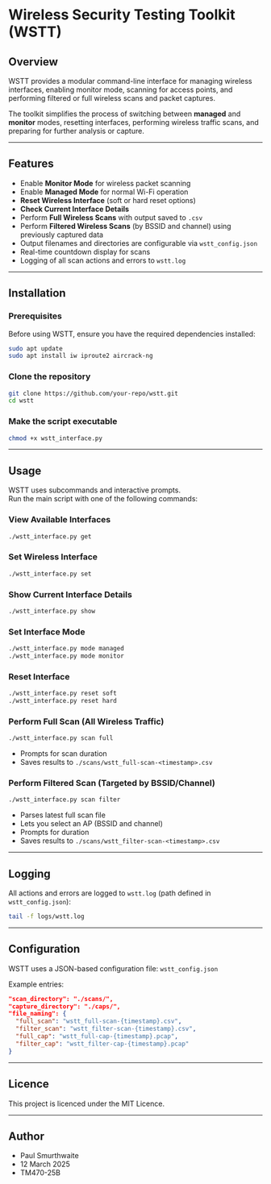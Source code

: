 # Wireless Security Testing Toolkit (WSTT)

## **Overview**
WSTT provides a modular command-line interface for managing wireless interfaces, enabling monitor mode, scanning for access points, and performing filtered or full wireless scans and packet captures.

The toolkit simplifies the process of switching between **managed** and **monitor** modes, resetting interfaces, performing wireless traffic scans, and preparing for further analysis or capture.

---

## **Features**
- Enable **Monitor Mode** for wireless packet scanning  
- Enable **Managed Mode** for normal Wi-Fi operation  
- **Reset Wireless Interface** (soft or hard reset options)  
- **Check Current Interface Details**  
- Perform **Full Wireless Scans** with output saved to `.csv`  
- Perform **Filtered Wireless Scans** (by BSSID and channel) using previously captured data  
- Output filenames and directories are configurable via `wstt_config.json`  
- Real-time countdown display for scans  
- Logging of all scan actions and errors to `wstt.log`

---

## **Installation**
### **Prerequisites**
Before using WSTT, ensure you have the required dependencies installed:
```bash
sudo apt update
sudo apt install iw iproute2 aircrack-ng
```

### Clone the repository
```bash
git clone https://github.com/your-repo/wstt.git
cd wstt
```

### Make the script executable
```bash
chmod +x wstt_interface.py
```

---

## **Usage**
WSTT uses subcommands and interactive prompts.  
Run the main script with one of the following commands:

### View Available Interfaces
```bash
./wstt_interface.py get
```

### Set Wireless Interface
```bash
./wstt_interface.py set
```

### Show Current Interface Details
```bash
./wstt_interface.py show
```

### Set Interface Mode
```bash
./wstt_interface.py mode managed
./wstt_interface.py mode monitor
```

### Reset Interface
```bash
./wstt_interface.py reset soft
./wstt_interface.py reset hard
```

### Perform Full Scan (All Wireless Traffic)
```bash
./wstt_interface.py scan full
```
- Prompts for scan duration
- Saves results to `./scans/wstt_full-scan-<timestamp>.csv`

### Perform Filtered Scan (Targeted by BSSID/Channel)
```bash
./wstt_interface.py scan filter
```
- Parses latest full scan file
- Lets you select an AP (BSSID and channel)
- Prompts for duration
- Saves results to `./scans/wstt_filter-scan-<timestamp>.csv`

---

## **Logging**
All actions and errors are logged to `wstt.log` (path defined in `wstt_config.json`):
```bash
tail -f logs/wstt.log
```

---

## **Configuration**
WSTT uses a JSON-based configuration file: `wstt_config.json`

Example entries:
```json
"scan_directory": "./scans/",
"capture_directory": "./caps/",
"file_naming": {
  "full_scan": "wstt_full-scan-{timestamp}.csv",
  "filter_scan": "wstt_filter-scan-{timestamp}.csv",
  "full_cap": "wstt_full-cap-{timestamp}.pcap",
  "filter_cap": "wstt_filter-cap-{timestamp}.pcap"
}
```

---

## **Licence**
This project is licenced under the MIT Licence.

---

## **Author**
- Paul Smurthwaite  
- 12 March 2025  
- TM470-25B
